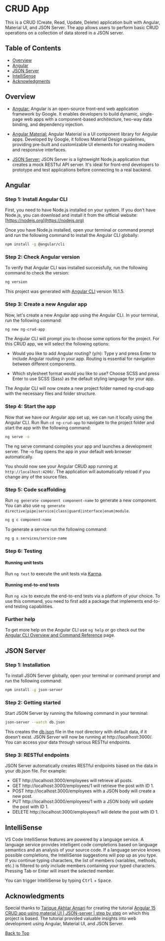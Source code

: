 # CRUD App 

This is a CRUD (Create, Read, Update, Delete) application built with Angular, Material UI, and JSON Server. The app allows users to perform basic CRUD operations on a collection of data stored in a JSON server.

## Table of Contents
- [Overview](#overview)
- [Angular](#angular)
- [JSON Server](#json-server)
- [IntelliSense](#intellisense)
- [Acknowledgments](#acknowledgments)

## Overview

- [Angular:](https://angular.io/) Angular is an open-source front-end web application framework by Google. It enables developers to build dynamic, single-page web apps with a component-based architecture, two-way data binding, and dependency injection.

- [Angular Material:](https://material.angular.io/) Angular Material is a UI component library for Angular apps. Developed by Google, it follows Material Design guidelines, providing pre-built and customizable UI elements for creating modern and responsive interfaces.

- [JSON Server:](https://www.npmjs.com/package/json-server) JSON Server is a lightweight Node.js application that creates a mock RESTful API server. It's ideal for front-end developers to prototype and test applications before connecting to a real backend.


## Angular

### Step 1: Install Angular CLI

First, you need to have Node.js installed on your system. If you don't have Node.js, you can download and install it from the official website: [https://nodejs.org](https://nodejs.org)

Once you have Node.js installed, open your terminal or command prompt and run the following command to install the Angular CLI globally:

```bash
npm install -g @angular/cli
```

### Step 2: Check Angular version
To verify that Angular CLI was installed successfully, run the following command to check the version:

```bash
ng version
```
This project was generated with [Angular CLI](https://github.com/angular/angular-cli) version 16.1.5.

### Step 3: Create a new Angular app
Now, let's create a new Angular app using the Angular CLI. In your terminal, run the following command:

```bash
ng new ng-crud-app
```

The Angular CLI will prompt you to choose some options for the project. For this CRUD app, we will select the following options:

- Would you like to add Angular routing? (y/n): Type y and press Enter to include Angular routing in your app. Routing is essential for navigation between different components.

- Which stylesheet format would you like to use? Choose SCSS and press Enter to use SCSS (Sass) as the default styling language for your app.

The Angular CLI will now create a new project folder named ng-crud-app with the necessary files and folder structure.

### Step 4: Start the app
Now that we have our Angular app set up, we can run it locally using the Angular CLI. Run Run `cd ng-crud-app` to navigate to the project folder and start the app with the following command:

```bash
ng serve -o
```

The ng serve command compiles your app and launches a development server. The -o flag opens the app in your default web browser automatically. 

You should now see your Angular CRUD app running at `http://localhost:4200/`. The application will automatically reload if you change any of the source files.

### Step 5: Code scaffolding

Run `ng generate component component-name` to generate a new component. You can also use `ng generate directive|pipe|service|class|guard|interface|enum|module`.

```bash
ng g c component-name 
```

To generate a service run the following command:
```bash
ng g s services/service-name
```

### Step 6: Testing
#### Running unit tests

Run `ng test` to execute the unit tests via [Karma](https://karma-runner.github.io).

#### Running end-to-end tests

Run `ng e2e` to execute the end-to-end tests via a platform of your choice. To use this command, you need to first add a package that implements end-to-end testing capabilities.


### Further help

To get more help on the Angular CLI use `ng help` or go check out the [Angular CLI Overview and Command Reference](https://angular.io/cli) page.


## JSON Server

### Step 1: Installation
To install JSON Server globally, open your terminal or command prompt and run the following command:
```bash
npm install -g json-server
```

### Step 2: Getting started
Start JSON Server by running the following command in your terminal:
```bash
json-server --watch db.json
```
This creates the [db.json](https://github.com/thisisfrey/CRUD-App/blob/main/db.json) file in the root directory with default data, if it doesn't exist. JSON Server will now be running at http://localhost:3000/. You can access your data through various RESTful endpoints.

### Step 3: RESTful endpoints
JSON Server automatically creates RESTful endpoints based on the data in your db.json file. For example:

- GET http://localhost:3000/employees will retrieve all posts.
- GET http://localhost:3000/employees/1 will retrieve the post with ID 1.
- POST http://localhost:3000/employees with a JSON body will create a new post.
- PUT http://localhost:3000/employees/1 with a JSON body will update the post with ID 1.
- DELETE http://localhost:3000/employees/1 will delete the post with ID 1.

## IntelliSense
VS Code IntelliSense features are powered by a language service. A language service provides intelligent code completions based on language semantics and an analysis of your source code. If a language service knows possible completions, the IntelliSense suggestions will pop up as you type. If you continue typing characters, the list of members (variables, methods, etc.) is filtered to only include members containing your typed characters. Pressing Tab or Enter will insert the selected member.

You can trigger IntelliSense by typing <kbd>Ctrl</kbd> + <kbd>Space</kbd>.

## Acknowledgments
Special thanks to [Tarique Akhtar Ansari](https://github.com/Tariqu) for creating the tutorial [Angular 15 CRUD app using material UI | JSON-server | step by step](https://www.youtube.com/watch?v=4mKY_yDq64g) on which this project is based. The tutorial provided valuable insights into web development using Angular, Material UI, and JSON Server.

[Back to Top](#table-of-contents)



